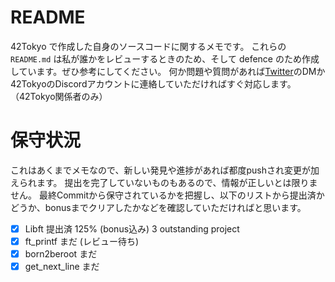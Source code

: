 # README
42Tokyo で作成した自身のソースコードに関するメモです。
これらの `README.md` は私が誰かをレビューするときのため、そして defence のため作成しています。ぜひ参考にしてください。
何か問題や質問があれば[Twitter](https://twitter.com/__uosushi__)のDMか42TokyoのDiscordアカウントに連絡していただければすぐ対応します。（42Tokyo関係者のみ）

# 保守状況
これはあくまでメモなので、新しい発見や進捗があれば都度pushされ変更が加えられます。
提出を完了していないものもあるので、情報が正しいとは限りません。
最終Commitから保守されているかを把握し、以下のリストから提出済かどうか、bonusまでクリアしたかなどを確認していただければと思います。

- [x] Libft 提出済 125% (bonus込み) 3 outstanding project
- [x] ft_printf     まだ (レビュー待ち)
- [x] born2beroot   まだ
- [x] get_next_line まだ